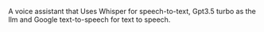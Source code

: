 A voice assistant that Uses Whisper for speech-to-text, Gpt3.5 turbo as the llm and Google text-to-speech for text to speech.
